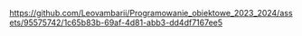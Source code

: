 
https://github.com/Leovambarii/Programowanie_obiektowe_2023_2024/assets/95575742/1c65b83b-69af-4d81-abb3-dd4df7167ee5
